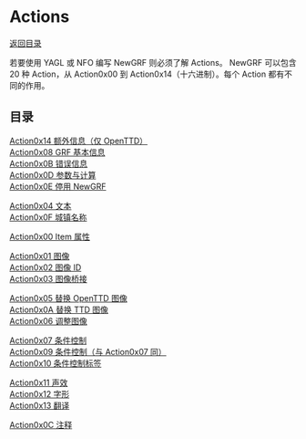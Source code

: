 # Actions

[返回目录](./catalogue.md)

若要使用 YAGL 或 NFO 编写 NewGRF 则必须了解 Actions。
NewGRF 可以包含 20 种 Action，从 Action0x00 到 Action0x14（十六进制）。每个 Action 都有不同的作用。

## 目录

[Action0x14 额外信息（仅 OpenTTD）](./action_0x14.md)\
[Action0x08 GRF 基本信息](./action_0x08.md)\
[Action0x0B 错误信息](./action_0x0B.md)\
[Action0x0D 参数与计算](./action_0x0D.md)\
[Action0x0E 停用 NewGRF](./action_0x0E.md)

[Action0x04 文本](./action_0x04.md)\
[Action0x0F 城镇名称](./action_0x0F.md)

[Action0x00 Item 属性](./action_0x00.md)

[Action0x01 图像](./action_0x01.md)\
[Action0x02 图像 ID](./action_0x02.md)\
[Action0x03 图像桥接](./action_0x03.md)

[Action0x05 替换 OpenTTD 图像](./action_0x05.md)\
[Action0x0A 替换 TTD 图像](./action_0x0A.md)\
[Action0x06 调整图像](./action_0x06.md)

[Action0x07 条件控制](./action_0x07.md)\
[Action0x09 条件控制（与 Action0x07 同）](./action_0x07.md)\
[Action0x10 条件控制标签](./action_0x10.md)

[Action0x11 声效](./action_0x11.md)\
[Action0x12 字形](./action_0x12.md)\
[Action0x13 翻译](./action_0x13.md)

[Action0x0C 注释](./action_0x0C.md)
